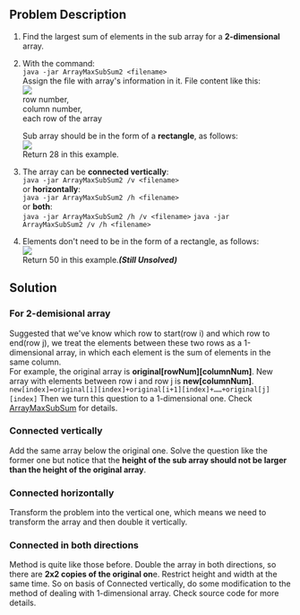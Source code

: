 ## Problem Description ##
1. Find the largest sum of elements in the sub array for a **2-dimensional** array.
2. With the command:  
	`java -jar ArrayMaxSubSum2 <filename>`  
   Assign the file with array's information in it. File content like this:  
   ![](http://images.cnitblog.com/blog/202788/201309/12233328-28c976daed0648078944cf27e35b8ba4.png)  
   row number,  
   column number,  
   each row of the array  
  
	Sub array should be in the form of a **rectangle**, as follows:  
	![](http://images.cnitblog.com/blog/202788/201309/12233331-bc38dd85b312434f995a59436d8832a7.png)  
   Return 28 in this example.
3. The array can be **connected vertically**:  
	`java -jar ArrayMaxSubSum2 /v <filename>`  
   or **horizontally**:  
	`java -jar ArrayMaxSubSum2 /h <filename>`  
   or **both**:  
	`java -jar ArrayMaxSubSum2 /h /v <filename>`
	`java -jar ArrayMaxSubSum2 /v /h <filename>`
4. Elements don't need to be in the form of a rectangle, as follows:  
	![](http://images.cnitblog.com/blog/202788/201309/12233333-ef35109aa7e1474d904cf907e49035ca.png)  
   Return 50 in this example.***(Still Unsolved)***
## Solution ##
### For 2-demisional array ###
Suggested that we've know which row to start(row i) and which row to end(row j), we treat the elements between these two rows as a 1-dimensional array, in which each element is the sum of elements in the same column.  
For example, the original array is **original[rowNum][columnNum]**. New array with elements between row i and row j is **new[columnNum]**.  
`new[index]=original[i][index]+original[i+1][index]+……+original[j][index]`
Then we turn this question to a 1-dimensional one. Check [ArrayMaxSubSum](https://github.com/Rainie0419/ArrayMaxSubSum) for details.
### Connected vertically ###
Add the same array below the original one. Solve the question like the former one but notice that the **height of the sub array should not be larger than the height of the original array**.
### Connected horizontally ###
Transform the problem into the vertical one, which means we need to transform the array and then double it vertically.
### Connected in both directions ###
Method is quite like those before. Double the array in both directions, so there are **2x2 copies of the original on**e. Restrict height and width at the same time. So on basis of Connected vertically, do some modification to the method of dealing with 1-dimensional array. Check source code for more details.
